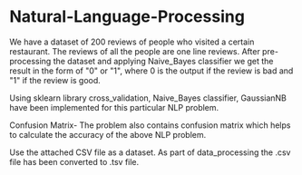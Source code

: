 # Natural-Language-Processing

We have a dataset of 200 reviews of people who visited a certain restaurant. The reviews of all the people are one line reviews.
After pre-processing the dataset and applying Naive_Bayes classifier we get the result in the form of "0" or "1", where 0 is the output if the review is bad and "1" if the review is good.

Using sklearn library  cross_validation, Naive_Bayes classifier, GaussianNB have been implemented for this particular NLP problem.

Confusion Matrix-
The problem also contains confusion matrix which helps to calculate the accuracy of the above NLP problem.


Use the attached CSV file as a dataset. As part of data_processing the .csv file has been converted to .tsv file. 
